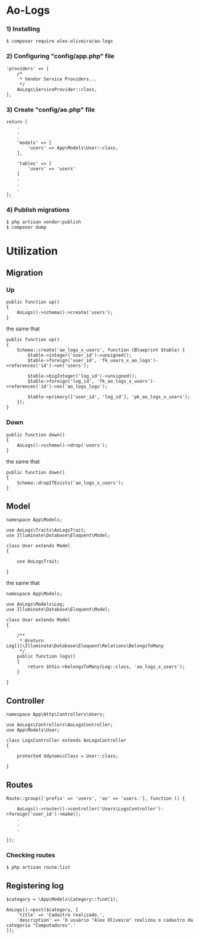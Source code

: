 # Ao-Logs

### 1) Installing
````
$ composer require alex-oliveira/ao-logs
````

### 2) Configuring "config/app.php" file
````
'providers' => [
    /*
     * Vendor Service Providers...
     */
    AoLogs\ServiceProvider::class,
],
````

### 3) Create "config/ao.php" file
````
return [
    .
    .
    .
    'models' => [
        'users' => App\Models\User::class,
    ],
        
    'tables' => [
        'users' => 'users'
    ]
    .
    .
    .
];
````

### 4) Publish migrations
````
$ php artisan vendor:publish
$ composer dump
````





# Utilization 

## Migration

### Up
````
public function up()
{
    AoLogs()->schema()->create('users');
}
````
the same that
````
public function up()
{    
    Schema::create('ao_logs_x_users', function (Blueprint $table) {
        $table->integer('user_id')->unsigned();
        $table->foreign('user_id', 'fk_users_x_ao_logs')->references('id')->on('users');
        
        $table->bigInteger('log_id')->unsigned();
        $table->foreign('log_id', 'fk_ao_logs_x_users')->references('id')->on('ao_logs_logs');
        
        $table->primary(['user_id', 'log_id'], 'pk_ao_logs_x_users');
    });
}
````

### Down
````
public function down()
{
    AoLogs()->schema()->drop('users');
}
````
the same that
````
public function down()
{    
    Schema::dropIfExists('ao_logs_x_users');
}
````





## Model
````
namespace App\Models;

use AoLogs\Traits\AoLogsTrait;
use Illuminate\Database\Eloquent\Model;

class User extends Model
{

    use AoLogsTrait;
    
}
````
the same that
````
namespace App\Models;

use AoLogs\Models\Log;
use Illuminate\Database\Eloquent\Model;

class User extends Model
{

    /**
     * @return Log[]|\Illuminate\Database\Eloquent\Relations\BelongsToMany
     */
    public function logs()
    {
        return $this->belongsToMany(Log::class, 'ao_logs_x_users');
    }
    
}
````





## Controller
````
namespace App\Http\Controllers\Users;

use AoLogs\Controllers\AoLogsController;
use App\Models\User;

class LogsController extends AoLogsController
{

    protected $dynamicClass = User::class;
    
}
````





## Routes
````
Route::group(['prefix' => 'users', 'as' => 'users.'], function () {

    AoLogs()->router()->controller('Users\LogsController')->foreign('user_id')->make();
    .
    .
    .
    
});
````

### Checking routes
````
$ php artisan route:list
````





## Registering log
````
$category = \App\Models\Category::find(1);

AoLogs()->post($category, [
    'title' => 'Cadastro realizado.',
    'description' => 'O usuário "Alex Oliveira" realizou o cadastro da categoria "Computadores".'
]);
````